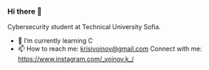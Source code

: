### Hi there 👋
Cybersecurity student at Technical University Sofia.
- 🌱 I’m currently learning C  
- 📫 How to reach me: krisivoinov@gmail.com
Connect with me:
https://www.instagram.com/_voinov.k_/
<!--
**KrisV46/KrisV46** is a ✨ _special_ ✨ repository because its `README.md` (this file) appears on your GitHub profile.

Here are some ideas to get you started:

- 🔭 I’m currently working on ...
- 🌱 I’m currently learning C   
- 👯 I’m looking to collaborate on ...
- 🤔 I’m looking for help with ...
- 💬 Ask me about ...
- 📫 How to reach me: krisivoinov@gmail.com
- 😄 Pronouns: ...
- ⚡ Fun fact: ...
-->
